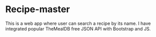 # Recipe-master
This is a web app where user can search a recipe by its name. I have integrated popular TheMealDB free JSON API with Bootstrap and JS.

